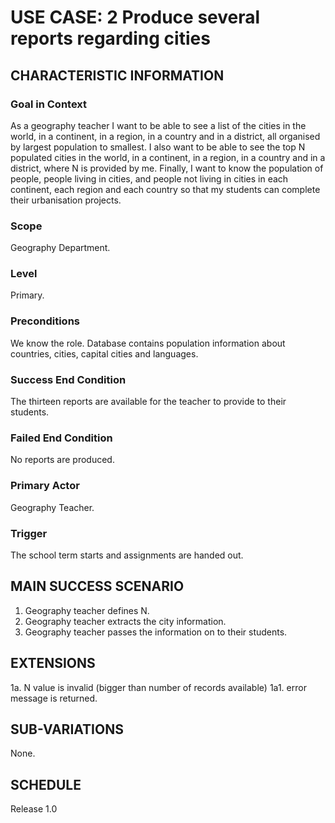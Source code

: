 # USE CASE: 2 Produce several reports regarding cities

## CHARACTERISTIC INFORMATION

### Goal in Context

As a geography teacher I want to be able to see a list of the cities in the world, in a continent, 
in a region, in a country and in a district, all organised by largest population to smallest.
I also want to be able to see the top N populated cities in the world, in a continent,
in a region, in a country and in a district, where N is provided by me.
Finally, I want to know the population of people, people living in cities, and people not living 
in cities in each continent, each region and each country so that my students 
can complete their urbanisation projects.

### Scope

Geography Department.

### Level

Primary.

### Preconditions

We know the role. Database contains population information about countries, cities, capital cities and languages.

### Success End Condition

The thirteen reports are available for the teacher to provide to their students.

### Failed End Condition

No reports are produced.

### Primary Actor

Geography Teacher.

### Trigger

The school term starts and assignments are handed out.

## MAIN SUCCESS SCENARIO

1. Geography teacher defines N.
2. Geography teacher extracts the city information.
3. Geography teacher passes the information on to their students.

## EXTENSIONS

1a. N value is invalid (bigger than number of records available)
    1a1. error message is returned.

## SUB-VARIATIONS

None.

## SCHEDULE

Release 1.0